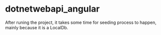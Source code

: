 # dotnetwebapi_angular
After runing the project, it takes some time for seeding process to happen, mainly because it is a LocalDb.
